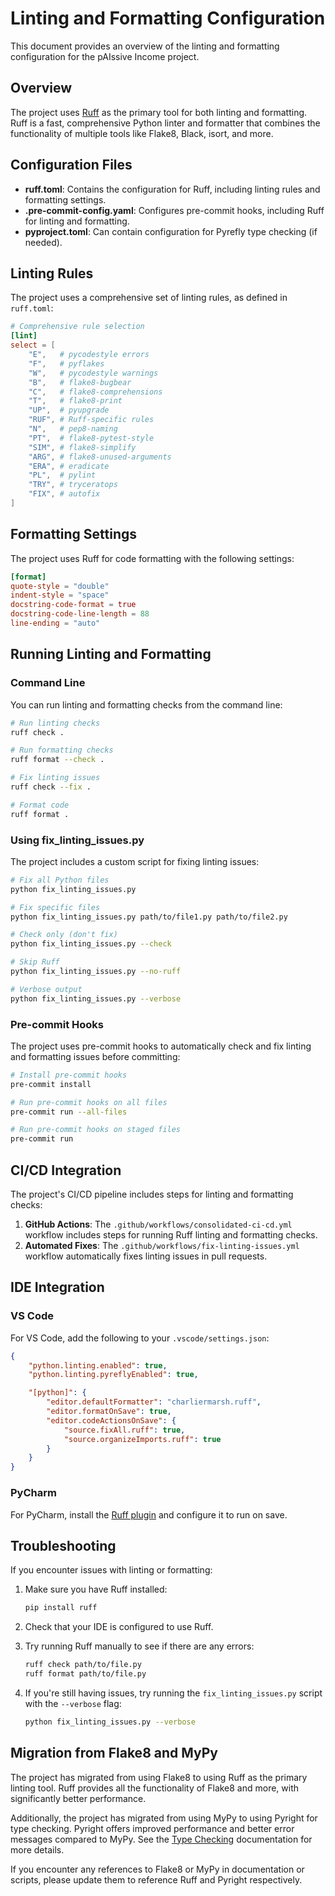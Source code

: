 # Linting and Formatting Configuration

This document provides an overview of the linting and formatting configuration for the pAIssive Income project.

## Overview

The project uses [Ruff](https://github.com/astral-sh/ruff) as the primary tool for both linting and formatting. Ruff is a fast, comprehensive Python linter and formatter that combines the functionality of multiple tools like Flake8, Black, isort, and more.

## Configuration Files

- **ruff.toml**: Contains the configuration for Ruff, including linting rules and formatting settings.
- **.pre-commit-config.yaml**: Configures pre-commit hooks, including Ruff for linting and formatting.
- **pyproject.toml**: Can contain configuration for Pyrefly type checking (if needed).

## Linting Rules

The project uses a comprehensive set of linting rules, as defined in `ruff.toml`:

```toml
# Comprehensive rule selection
[lint]
select = [
    "E",   # pycodestyle errors
    "F",   # pyflakes
    "W",   # pycodestyle warnings
    "B",   # flake8-bugbear
    "C",   # flake8-comprehensions
    "T",   # flake8-print
    "UP",  # pyupgrade
    "RUF", # Ruff-specific rules
    "N",   # pep8-naming
    "PT",  # flake8-pytest-style
    "SIM", # flake8-simplify
    "ARG", # flake8-unused-arguments
    "ERA", # eradicate
    "PL",  # pylint
    "TRY", # tryceratops
    "FIX", # autofix
]
```

## Formatting Settings

The project uses Ruff for code formatting with the following settings:

```toml
[format]
quote-style = "double"
indent-style = "space"
docstring-code-format = true
docstring-code-line-length = 88
line-ending = "auto"
```

## Running Linting and Formatting

### Command Line

You can run linting and formatting checks from the command line:

```bash
# Run linting checks
ruff check .

# Run formatting checks
ruff format --check .

# Fix linting issues
ruff check --fix .

# Format code
ruff format .
```

### Using fix_linting_issues.py

The project includes a custom script for fixing linting issues:

```bash
# Fix all Python files
python fix_linting_issues.py

# Fix specific files
python fix_linting_issues.py path/to/file1.py path/to/file2.py

# Check only (don't fix)
python fix_linting_issues.py --check

# Skip Ruff
python fix_linting_issues.py --no-ruff

# Verbose output
python fix_linting_issues.py --verbose
```

### Pre-commit Hooks

The project uses pre-commit hooks to automatically check and fix linting and formatting issues before committing:

```bash
# Install pre-commit hooks
pre-commit install

# Run pre-commit hooks on all files
pre-commit run --all-files

# Run pre-commit hooks on staged files
pre-commit run
```

## CI/CD Integration

The project's CI/CD pipeline includes steps for linting and formatting checks:

1. **GitHub Actions**: The `.github/workflows/consolidated-ci-cd.yml` workflow includes steps for running Ruff linting and formatting checks.
2. **Automated Fixes**: The `.github/workflows/fix-linting-issues.yml` workflow automatically fixes linting issues in pull requests.

## IDE Integration

### VS Code

For VS Code, add the following to your `.vscode/settings.json`:

```json
{
    "python.linting.enabled": true,
    "python.linting.pyreflyEnabled": true,

    "[python]": {
        "editor.defaultFormatter": "charliermarsh.ruff",
        "editor.formatOnSave": true,
        "editor.codeActionsOnSave": {
            "source.fixAll.ruff": true,
            "source.organizeImports.ruff": true
        }
    }
}
```

### PyCharm

For PyCharm, install the [Ruff plugin](https://plugins.jetbrains.com/plugin/20574-ruff) and configure it to run on save.

## Troubleshooting

If you encounter issues with linting or formatting:

1. Make sure you have Ruff installed:
   ```bash
   pip install ruff
   ```

2. Check that your IDE is configured to use Ruff.

3. Try running Ruff manually to see if there are any errors:
   ```bash
   ruff check path/to/file.py
   ruff format path/to/file.py
   ```

4. If you're still having issues, try running the `fix_linting_issues.py` script with the `--verbose` flag:
   ```bash
   python fix_linting_issues.py --verbose
   ```

## Migration from Flake8 and MyPy

The project has migrated from using Flake8 to using Ruff as the primary linting tool. Ruff provides all the functionality of Flake8 and more, with significantly better performance.

Additionally, the project has migrated from using MyPy to using Pyright for type checking. Pyright offers improved performance and better error messages compared to MyPy. See the [Type Checking](type-checking.md) documentation for more details.

If you encounter any references to Flake8 or MyPy in documentation or scripts, please update them to reference Ruff and Pyright respectively.
